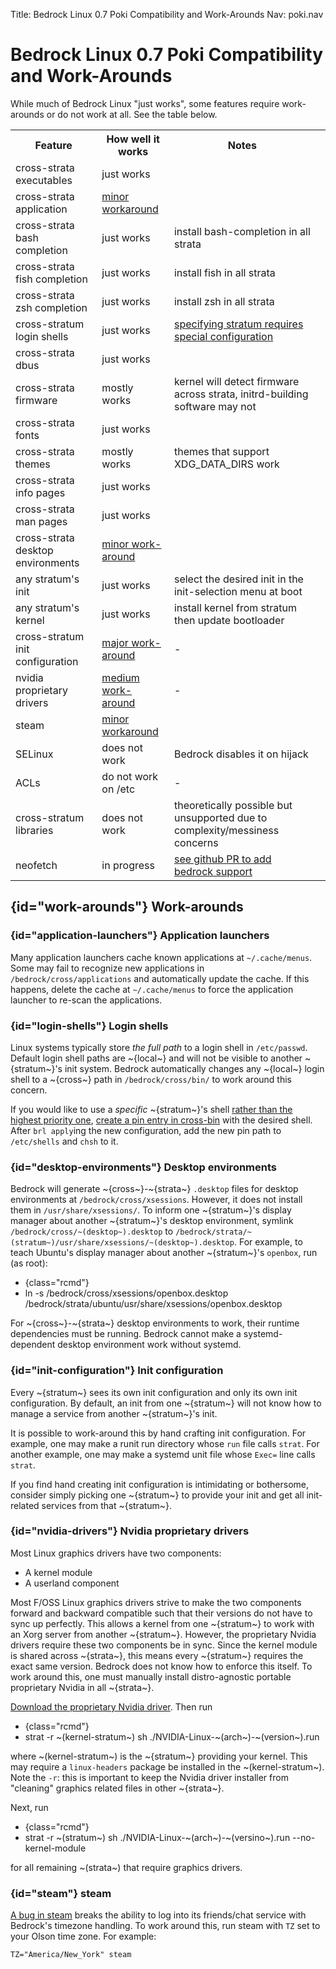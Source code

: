 Title: Bedrock Linux 0.7 Poki Compatibility and Work-Arounds
Nav: poki.nav

Bedrock Linux 0.7 Poki Compatibility and Work-Arounds
=====================================================

While much of Bedrock Linux "just works", some features require work-arounds or
do not work at all.  See the table below.

<table>
<tr>
<th>Feature</th>
<th>How well it works</th>
<th>Notes</th>
<td></td>
</tr>
<tr>
<td>cross-strata executables</td>
<td>just works</td>
<td></td>
</tr>
<tr>
<td>cross-strata application</td>
<td><a href="#application-launchers">minor workaround</a></td>
<td></td>
</tr>
<tr>
<td>cross-strata bash completion</td>
<td>just works</td>
<td>install bash-completion in all strata</td>
</tr>
<tr>
<td>cross-strata fish completion</td>
<td>just works</td>
<td>install fish in all strata</td>
</tr>
<tr>
<td>cross-strata zsh completion</td>
<td>just works</td>
<td>install zsh in all strata</td>
</tr>
</tr>
<td>cross-stratum login shells</td>
<td>just works</td>
<td><a href="login-shells">specifying stratum requires special configuration</a></td>
</tr>
<tr>
<td>cross-strata dbus</td>
<td>just works</td>
<td></td>
</tr>
<tr>
<td>cross-strata firmware</td>
<td>mostly works</td>
<td>kernel will detect firmware across strata, initrd-building software may not</td>
</tr>
<tr>
<td>cross-strata fonts</td>
<td>just works</td>
<td></td>
</tr>
<tr>
<td>cross-strata themes</td>
<td>mostly works</td>
<td>themes that support XDG_DATA_DIRS work</td>
</tr>
<tr>
<td>cross-strata info pages</td>
<td>just works</td>
<td></td>
</tr>
<tr>
<td>cross-strata man pages</td>
<td>just works</td>
<td></td>
</tr>
<tr>
<td>cross-strata desktop environments</td>
<td><a href="#desktop-environments">minor work-around</a></td>
<td></td>
</tr>
<td>any stratum's init</td>
<td>just works</td>
<td>select the desired init in the init-selection menu at boot</td>
</tr>
</tr>
<td>any stratum's kernel</td>
<td>just works</td>
<td>install kernel from stratum then update bootloader</td>
</tr>
</tr>
<td>cross-stratum init configuration</td>
<td><a href="#init-configuration">major work-around</a></td>
<td>-</td>
</tr>
<tr>
<td>nvidia proprietary drivers</td>
<td><a href="#nvidia-drivers">medium work-around</a></td>
<td>-</td>
</tr>
</tr>
<td>steam</td>
<td><a href="#steam">minor workaround</a></td>
<td></td>
</tr>
</tr>
<td>SELinux</td>
<td>does not work</td>
<td>Bedrock disables it on hijack</td>
</tr>
</tr>
<td>ACLs</td>
<td>do not work on /etc</td>
<td>-</td>
</tr>
</tr>
<td>cross-stratum libraries</td>
<td>does not work</td>
<td>theoretically possible but unsupported due to complexity/messiness concerns</td>
</tr>
</tr>
<td>neofetch</td>
<td>in progress</td>
<td><a href="https://github.com/dylanaraps/neofetch/pull/1118">see github PR to add bedrock support</a></td>
</tr>
</table>

## {id="work-arounds"} Work-arounds

### {id="application-launchers"} Application launchers

Many application launchers cache known applications at `~/.cache/menus`.  Some may fail to recognize new applications in `/bedrock/cross/applications` and automatically update the cache.  If this happens, delete the cache at `~/.cache/menus` to force the application launcher to re-scan the applications.

### {id="login-shells"} Login shells

Linux systems typically store *the full path* to a login shell in `/etc/passwd`.  Default login shell paths are ~{local~} and will not be visible to another ~{stratum~}'s init system.  Bedrock automatically changes any ~{local~} login shell to a ~{cross~} path in `/bedrock/cross/bin/` to work around this concern.

If you would like to use a *specific* ~{stratum~}'s shell [rather than the highest priority one](configuration.html#cross-priority), [create a pin entry in cross-bin](configuration.html#cross-bin) with the desired shell.  After `brl apply`ing the new configuration, add the new pin path to `/etc/shells` and `chsh` to it.

### {id="desktop-environments"} Desktop environments

Bedrock will generate ~{cross~}-~{strata~} `.desktop` files for desktop environments at `/bedrock/cross/xsessions`.  However, it does not install them in `/usr/share/xsessions/`.  To inform one ~{stratum~}'s display manager about another ~{stratum~}'s desktop environment, symlink `/bedrock/cross/~(desktop~).desktop` to `/bedrock/strata/~(stratum~)/usr/share/xsessions/~(desktop~).desktop`.  For example, to teach Ubuntu's display manager about another ~{stratum~}'s `openbox`, run (as root):

- {class="rcmd"}
- ln -s /bedrock/cross/xsessions/openbox.desktop /bedrock/strata/ubuntu/usr/share/xsessions/openbox.desktop

For ~{cross~}-~{strata~} desktop environments to work, their runtime dependencies must be running.  Bedrock cannot make a systemd-dependent desktop environment work without systemd.

### {id="init-configuration"} Init configuration

Every ~{stratum~} sees its own init configuration and only its own init configuration.  By default, an init from one ~{stratum~} will not know how to manage a service from another ~{stratum~}'s init.

It is possible to work-around this by hand crafting init configuration.  For example, one may make a runit run directory whose `run` file calls `strat`.  For another example, one may make a systemd unit file whose `Exec=` line calls `strat`.

If you find hand creating init configuration is intimidating or bothersome, consider simply picking one ~{stratum~} to provide your init and get all init-related services from that ~{stratum~}.

### {id="nvidia-drivers"} Nvidia proprietary drivers

Most Linux graphics drivers have two components:

- A kernel module
- A userland component

Most F/OSS Linux graphics drivers strive to make the two components forward and backward compatible such that their versions do not have to sync up perfectly.  This allows a kernel from one ~{stratum~} to work with an Xorg server from another ~{stratum~}.  However, the proprietary Nvidia drivers require these two components be in sync.  Since the kernel module is shared across ~{strata~}, this means every ~{stratum~} requires the exact same version.  Bedrock does not know how to enforce this itself.  To work around this, one must manually install distro-agnostic portable proprietary Nvidia in all ~{strata~}.

[Download the proprietary Nvidia driver](https://www.nvidia.com/object/unix.html).  Then run

- {class="rcmd"}
- strat -r ~(kernel-stratum~) sh ./NVIDIA-Linux-~(arch~)-~(version~).run

where ~(kernel-stratum~) is the ~{stratum~} providing your kernel.  This may require a `linux-headers` package be installed in the ~(kernel-stratum~).  Note the `-r`: this is important to keep the Nvidia driver installer from "cleaning" graphics related files in other ~{strata~}.

Next, run

- {class="rcmd"}
- strat -r ~(stratum~) sh ./NVIDIA-Linux-~(arch~)-~(versino~).run --no-kernel-module

for all remaining ~(strata~) that require graphics drivers.

### {id="steam"} steam

[A bug in steam](https://github.com/ValveSoftware/steam-for-linux/issues/5612) breaks the ability to log into its friends/chat service with Bedrock's timezone handling.  To work around this, run steam with `TZ` set to your Olson time zone.  For example:

	TZ="America/New_York" steam
